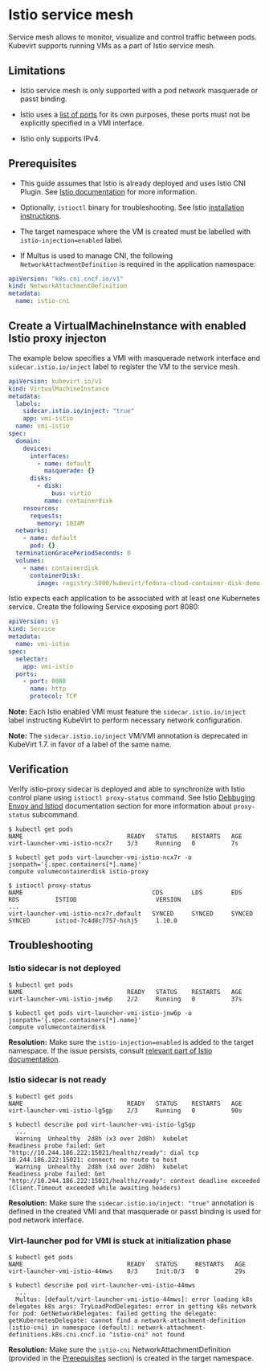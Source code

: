 # Istio service mesh

Service mesh allows to monitor, visualize and control traffic between pods.
Kubevirt supports running VMs as a part of Istio service mesh.

## Limitations

- Istio service mesh is only supported with a pod network masquerade or passt binding.

- Istio uses a [list of ports](https://istio.io/latest/docs/ops/deployment/requirements/#ports-used-by-istio) for its own purposes, these ports must not be explicitly specified in a VMI interface.

- Istio only supports IPv4.

## Prerequisites

- This guide assumes that Istio is already deployed and uses Istio CNI Plugin. See [Istio documentation](https://istio.io/latest/docs/) for more information.

- Optionally, `istioctl` binary for troubleshooting. See Istio [installation instructions](https://istio.io/latest/docs/setup/getting-started/).

- The target namespace where the VM is created must be labelled with `istio-injection=enabled` label.

- If Multus is used to manage CNI, the following `NetworkAttachmentDefinition` is required in the application namespace:
```yaml
apiVersion: "k8s.cni.cncf.io/v1"
kind: NetworkAttachmentDefinition
metadata:
  name: istio-cni
```

## Create a VirtualMachineInstance with enabled Istio proxy injecton

The example below specifies a VMI with masquerade network interface and `sidecar.istio.io/inject` label to register the VM to the service mesh. 

```yaml
apiVersion: kubevirt.io/v1
kind: VirtualMachineInstance
metadata:
  labels:
    sidecar.istio.io/inject: "true"
    app: vmi-istio
  name: vmi-istio
spec:
  domain:
    devices:
      interfaces:
        - name: default
          masquerade: {}
      disks:
        - disk:
            bus: virtio
          name: containerdisk
    resources:
      requests:
        memory: 1024M
  networks:
    - name: default
      pod: {}
  terminationGracePeriodSeconds: 0
  volumes:
    - name: containerdisk
      containerDisk:
        image: registry:5000/kubevirt/fedora-cloud-container-disk-demo:devel
```

Istio expects each application to be associated with at least one Kubernetes service. Create the following Service exposing port 8080:

```yaml
apiVersion: v1
kind: Service
metadata:
  name: vmi-istio
spec:
  selector:
    app: vmi-istio
  ports:
    - port: 8080
      name: http
      protocol: TCP
```

**Note:** Each Istio enabled VMI must feature the `sidecar.istio.io/inject` label instructing KubeVirt to perform necessary network configuration.

**Note:** The `sidecar.istio.io/inject` VM/VMI annotation is deprecated in KubeVirt 1.7. in favor of a label of the same name.


## Verification

Verify istio-proxy sidecar is deployed and able to synchronize with Istio control plane using `istioctl proxy-status` command. See Istio [Debbuging Envoy and Istiod](https://istio.io/latest/docs/ops/diagnostic-tools/proxy-cmd/) documentation section for more information about `proxy-status` subcommand.

```shell
$ kubectl get pods
NAME                             READY   STATUS    RESTARTS   AGE
virt-launcher-vmi-istio-ncx7r    3/3     Running   0          7s

$ kubectl get pods virt-launcher-vmi-istio-ncx7r -o jsonpath='{.spec.containers[*].name}'
compute volumecontainerdisk istio-proxy

$ istioctl proxy-status
NAME                                    CDS        LDS        EDS        RDS          ISTIOD                      VERSION
...
virt-launcher-vmi-istio-ncx7r.default   SYNCED     SYNCED     SYNCED     SYNCED       istiod-7c4d8c7757-hshj5     1.10.0
```

## Troubleshooting

### Istio sidecar is not deployed

```shell
$ kubectl get pods
NAME                             READY   STATUS    RESTARTS   AGE
virt-launcher-vmi-istio-jnw6p    2/2     Running   0          37s

$ kubectl get pods virt-launcher-vmi-istio-jnw6p -o jsonpath='{.spec.containers[*].name}'
compute volumecontainerdisk
```

**Resolution:** Make sure the `istio-injection=enabled` is added to the target namespace. If the issue persists, consult [relevant part of Istio documentation](https://istio.io/latest/docs/ops/configuration/mesh/injection-concepts/).

### Istio sidecar is not ready
```shell
$ kubectl get pods
NAME                             READY   STATUS    RESTARTS   AGE
virt-launcher-vmi-istio-lg5gp    2/3     Running   0          90s

$ kubectl describe pod virt-launcher-vmi-istio-lg5gp
  ...
  Warning  Unhealthy  2d8h (x3 over 2d8h)  kubelet            Readiness probe failed: Get "http://10.244.186.222:15021/healthz/ready": dial tcp 10.244.186.222:15021: connect: no route to host
  Warning  Unhealthy  2d8h (x4 over 2d8h)  kubelet            Readiness probe failed: Get "http://10.244.186.222:15021/healthz/ready": context deadline exceeded (Client.Timeout exceeded while awaiting headers)
```

**Resolution:** Make sure the `sidecar.istio.io/inject: "true"` annotation is defined in the created VMI and that masquerade or passt binding is used for pod network interface.

### Virt-launcher pod for VMI is stuck at initialization phase
```shell
$ kubectl get pods
NAME                             READY   STATUS     RESTARTS   AGE
virt-launcher-vmi-istio-44mws    0/3     Init:0/3   0          29s

$ kubectl describe pod virt-launcher-vmi-istio-44mws
  ...
  Multus: [default/virt-launcher-vmi-istio-44mws]: error loading k8s delegates k8s args: TryLoadPodDelegates: error in getting k8s network for pod: GetNetworkDelegates: failed getting the delegate: getKubernetesDelegate: cannot find a network-attachment-definition (istio-cni) in namespace (default): network-attachment-definitions.k8s.cni.cncf.io "istio-cni" not found

```

**Resolution:** Make sure the `istio-cni` NetworkAttachmentDefinition (provided in the [Prerequisites](#prerequisites) section) is created in the target namespace.
